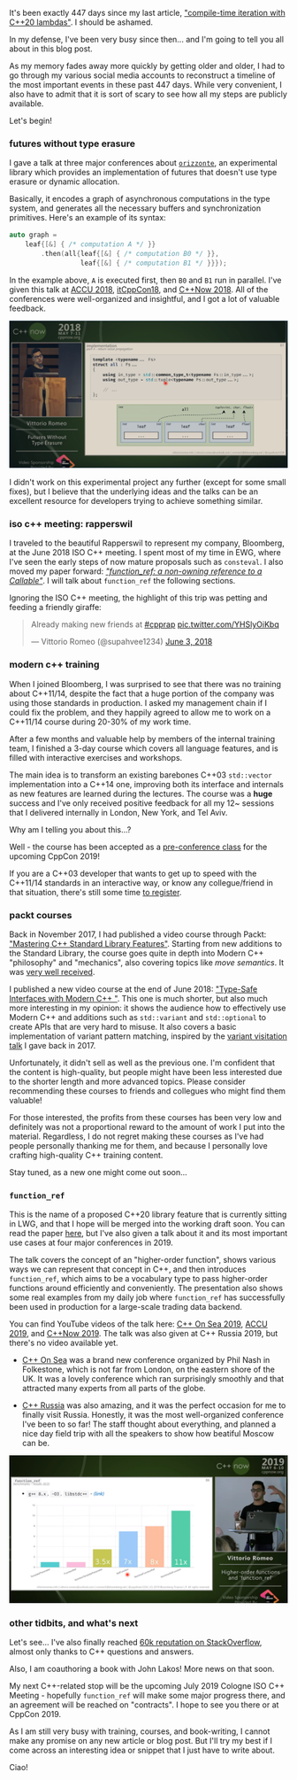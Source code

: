 

<style>
.inline-link
{
    font-size: small;
    margin-top: -2.6em;
    text-align: right;
    font-weight: bold;
}
</style>

It's been exactly 447 days since my last article, ["compile-time iteration with C++20 lambdas"](https://vittorioromeo.info/index/blog/cpp20_lambdas_compiletime_for.html). I should be ashamed.

In my defense, I've been very busy since then... and I'm going to tell you all about in this blog post.

As my memory fades away more quickly by getting older and older, I had to go through my various social media accounts to reconstruct a timeline of the most important events in these past 447 days. While very convenient, I also have to admit that it is sort of scary to see how all my steps are publicly available.

Let's begin!



### futures without type erasure

I gave a talk at three major conferences about [`orizzonte`](https://github.com/SuperV1234/orizzonte), an experimental library which provides an implementation of futures that doesn't use type erasure or dynamic allocation.

Basically, it encodes a graph of asynchronous computations in the type system, and generates all the necessary buffers and synchronization primitives. Here's an example of its syntax:

```cpp
auto graph =
    leaf{[&] { /* computation A */ }}
        .then(all{leaf{[&] { /* computation B0 */ }},
                  leaf{[&] { /* computation B1 */ }}});
```

In the example above, `A` is executed first, then `B0` and `B1` run in parallel. I've given this talk at [ACCU 2018](https://www.youtube.com/watch?v=GehO6LPu4qA), [itCppCon18](https://www.youtube.com/watch?v=3RfR4C0Wy-w), and [C++Now 2018](https://www.youtube.com/watch?v=Avvhs3PLP7o). All of the conferences were well-organized and insightful, and I got a lot of valuable feedback.

![Screenshot from the talk](resources/img/blog/screen_futuretalk.png)

I didn't work on this experimental project any further (except for some small fixes), but I believe that the underlying ideas and the talks can be an excellent resource for developers trying to achieve something similar.



### iso c++ meeting: rapperswil

I traveled to the beautiful Rapperswil to represent my company, Bloomberg, at the June 2018 ISO C++ meeting. I spent most of my time in EWG, where I've seen the early steps of now mature proposals such as `consteval`. I also moved my paper forward: [*"function_ref: a non-owning reference to a Callable"*](https://wg21.link/p0792). I will talk about `function_ref` the following sections.

Ignoring the ISO C++ meeting, the highlight of this trip was petting and feeding a friendly giraffe:

<blockquote class="twitter-tweet"><p lang="en" dir="ltr">Already making new friends at <a href="https://twitter.com/hashtag/cpprap?src=hash&amp;ref_src=twsrc%5Etfw">#cpprap</a> <a href="https://t.co/YHSlyOiKbq">pic.twitter.com/YHSlyOiKbq</a></p>&mdash; Vittorio Romeo (@supahvee1234) <a href="https://twitter.com/supahvee1234/status/1003294207480614914?ref_src=twsrc%5Etfw">June 3, 2018</a></blockquote> <script async src="https://platform.twitter.com/widgets.js" charset="utf-8"></script>



### modern c++ training

When I joined Bloomberg, I was surprised to see that there was no training about C++11/14, despite the fact that a huge portion of the company was using those standards in production. I asked my management chain if I could fix the problem, and they happily agreed to allow me to work on a C++11/14 course during 20-30% of my work time.

After a few months and valuable help by members of the internal training team, I finished a 3-day course which covers all language features, and is filled with interactive exercises and workshops.

The main idea is to transform an existing barebones C++03 `std::vector` implementation into a C++14 one, improving both its interface and internals as new features are learned during the lectures. The course was a **huge** success and I've only received positive feedback for all my 12~ sessions that I delivered internally in London, New York, and Tel Aviv.

Why am I telling you about this...?

Well - the course has been accepted as a [pre-conference class](https://cppcon.org/class-2019-cpp111403/) for the upcoming CppCon 2019!

If you are a C++03 developer that wants to get up to speed with the C++11/14 standards in an interactive way, or know any collegue/friend in that situation, there's still some time [to register](https://cppcon.org/registration/).



### packt courses

Back in November 2017, I had published a video course through Packt: ["Mastering C++ Standard Library Features"](https://www.packtpub.com/application-development/mastering-c-standard-library-features-video). Starting from new additions to the Standard Library, the course goes quite in depth into Modern C++ "philosophy" and "mechanics", also covering topics like *move semantics*. It was [very well received](https://www.udemy.com/mastering-c-standard-library-features/).

I published a new video course at the end of June 2018: ["Type-Safe Interfaces with Modern C++ "](https://www.packtpub.com/application-development/type-safe-interfaces-modern-c-video). This one is much shorter, but also much more interesting in my opinion: it shows the audience how to effectively use Modern C++ and additions such as `std::variant` and `std::optional` to create APIs that are very hard to misuse. It also covers a basic implementation of variant pattern matching, inspired by the [variant visitation talk](https://www.youtube.com/watch?v=3KyW5Ve3LtI) I gave back in 2017.

Unfortunately, it didn't sell as well as the previous one. I'm confident that the content is high-quality, but people might have been less interested due to the shorter length and more advanced topics. Please consider recommending these courses to friends and collegues who might find them valuable!

For those interested, the profits from these courses has been very low and definitely was not a proportional reward to the amount of work I put into the material. Regardless, I do not regret making these courses as I've had people personally thanking me for them, and because I personally love crafting high-quality C++ training content.

Stay tuned, as a new one might come out soon...



### `function_ref`

This is the name of a proposed C++20 library feature that is currently sitting in LWG, and that I hope will be merged into the working draft soon. You can read the paper [here](https://wg21.link/p0792), but I've also given a talk about it and its most important use cases at four major conferences in 2019.

The talk covers the concept of an "higher-order function", shows various ways we can represent that concept in C++, and then introduces `function_ref`, which aims to be a vocabulary type to pass higher-order functions around efficiently and conveniently. The presentation also shows some real examples from my daily job where `function_ref` has successfully been used in production for a large-scale trading data backend.

You can find YouTube videos of the talk here: [C++ On Sea 2019](https://www.youtube.com/watch?v=TxhOTj_ynUM), [ACCU 2019](https://www.youtube.com/watch?v=WHRao43ab3I), and [C++Now 2019](https://www.youtube.com/watch?v=5V74RPUEu5s). The talk was also given at C++ Russia 2019, but there's no video available yet.

* [C++ On Sea](https://cpponsea.uk/) was a brand new conference organized by Phil Nash in Folkestone, which is not far from London, on the eastern shore of the UK. It was a lovely conference which ran surprisingly smoothly and that attracted many experts from all parts of the globe.

* [C++ Russia](https://cppconf.ru/en/) was also amazing, and it was the perfect occasion for me to finally visit Russia. Honestly, it was the most well-organized conference I've been to so far! The staff thought about everything, and planned a nice day field trip with all the speakers to show how beatiful Moscow can be.

![Screenshot from the talk](resources/img/blog/screen_functionreftalk.png)



### other tidbits, and what's next

Let's see... I've also finally reached [60k reputation on StackOverflow](https://stackoverflow.com/users/598696/vittorio-romeo), almost only thanks to C++ questions and answers.

Also, I am coauthoring a book with John Lakos! More news on that soon.

My next C++-related stop will be the upcoming July 2019 Cologne ISO C++ Meeting - hopefully `function_ref` will make some major progress there, and an agreement will be reached on "contracts". I hope to see you there or at CppCon 2019.

As I am still very busy with training, courses, and book-writing, I cannot make any promise on any new article or blog post. But I'll try my best if I come across an interesting idea or snippet that I just have to write about.

Ciao!
